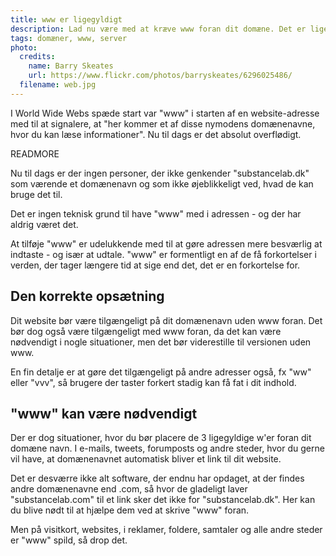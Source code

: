 ```yaml
---
title: www er ligegyldigt
description: Lad nu være med at kræve www foran dit domæne. Det er ligegyldigt og overflødigt.
tags: domæner, www, server
photo:
  credits:
    name: Barry Skeates
    url: https://www.flickr.com/photos/barryskeates/6296025486/
  filename: web.jpg
---
```

I World Wide Webs spæde start var "www" i starten af en website-adresse med til at signalere, at "her kommer et af disse nymodens domænenavne, hvor du kan læse informationer". Nu til dags er det absolut overflødigt.

READMORE

Nu til dags er der ingen personer, der ikke genkender "substancelab.dk" som værende et domænenavn og som ikke øjeblikkeligt ved, hvad de kan bruge det til.

Det er ingen teknisk grund til have "www" med i adressen - og der har aldrig været det.

At tilføje "www" er udelukkende med til at gøre adressen mere besværlig at indtaste - og især at udtale. "www" er formentligt en af de få forkortelser i verden, der tager længere tid at sige end det, det er en forkortelse for.


## Den korrekte opsætning

Dit website bør være tilgængeligt på dit domænenavn uden www foran. Det bør dog også være tilgængeligt med www foran, da det kan være nødvendigt i nogle situationer, men det bør viderestille til versionen uden www.

En fin detalje er at gøre det tilgængeligt på andre adresser også, fx "ww" eller "vvv", så brugere der taster forkert stadig kan få fat i dit indhold.


## "www" kan være nødvendigt

Der er dog situationer, hvor du bør placere de 3 ligegyldige w'er foran dit domæne navn. I e-mails, tweets, forumposts og andre steder, hvor du gerne vil have, at domænenavnet automatisk bliver et link til dit website.

Det er desværre ikke alt software, der endnu har opdaget, at der findes andre domænenavne end .com, så hvor de gladeligt laver "substancelab.com" til et link sker det ikke for "substancelab.dk". Her kan du blive nødt til at hjælpe dem ved at skrive "www" foran.

Men på visitkort, websites, i reklamer, foldere, samtaler og alle andre steder er "www" spild, så drop det.


